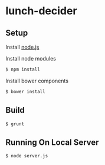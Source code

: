 # lunch-decider

## Setup

Install [node.js](http://nodejs.org)

Install node modules

```sh
$ npm install
```

Install bower components

```sh
$ bower install
```

## Build
```sh
$ grunt
```

## Running On Local Server
```sh
$ node server.js
```

